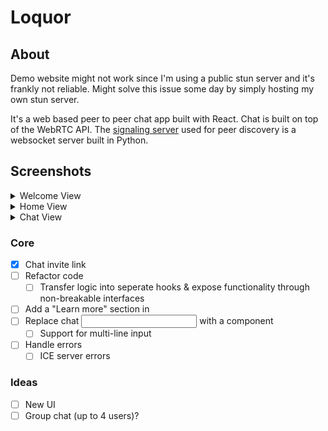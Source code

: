 # Loquor

## About

Demo website might not work since I'm using a public stun server and it's frankly not reliable.
Might solve this issue some day by simply hosting my own stun server.

It's a web based peer to peer chat app built with React. Chat is built on top of the WebRTC API.
The [signaling server](https://github.com/JakubGluszek/loquor_backend) used for peer discovery is a websocket server built in Python.

## Screenshots
  
<details>
  <summary>Welcome View</summary>
  <div align="center">
    <img src="https://github.com/JakubGluszek/loquor_frontend/blob/master/images/welcome-view.png" alt="screenshot" />
  </div>
</details>
<details>
  <summary>Home View</summary>
  <div align="center">
    <img src="https://github.com/JakubGluszek/loquor_frontend/blob/master/images/home-view.png" alt="screenshot" />
  </div>
</details>
<details>
  <summary>Chat View</summary>
  <div align="center">
    <img src="https://github.com/JakubGluszek/loquor_frontend/blob/master/images/chat-view.png" alt="screenshot" />
  </div>
</details>

### Core

- [x] Chat invite link
- [ ] Refactor code
   - [ ] Transfer logic into seperate hooks & expose functionality through non-breakable interfaces
- [ ] Add a "Learn more" section in <LoginView />
- [ ] Replace chat <input /> with a <CustomInput /> component
  - [ ] Support for multi-line input
- [ ] Handle errors
  - [ ] ICE server errors

### Ideas

- [ ] New UI
- [ ] Group chat (up to 4 users)?
